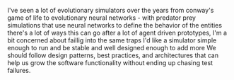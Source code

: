 I've seen a lot of evolutionary simulators over the years
from conway's game of life
to evolutionary neural networks - with predator prey simulations that use neural networks to define the behavior of the entities
there's a lot of ways this can go
after a lot of agent driven prototypes, I'm a bit concerned about faillig into the same traps
I'd like a simulator simple enough to run and be stable and well designed enough to add more
We should follow design patterns, best practices, and architectures that can help us grow the software functionality without ending up chasing test failures.
